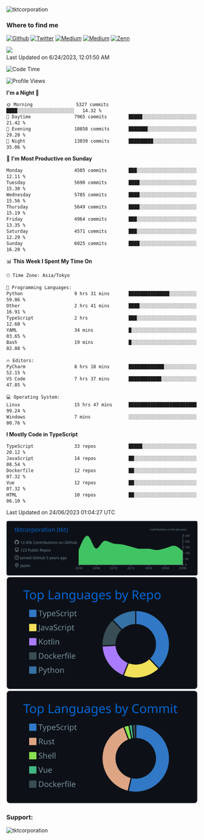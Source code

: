 <p align="left"> <img src="https://komarev.com/ghpvc/?username=tktcorporation&label=Profile%20views&color=0e75b6&style=flat" alt="tktcorporation" /> </p>

<h3>Where to find me</h3>
<p>
<a href="https://github.com/tktcorporation" target="_blank"><img alt="Github" src="https://img.shields.io/badge/GitHub-%2312100E.svg?&style=for-the-badge&logo=Github&logoColor=white" /></a>
<a href="https://twitter.com/tktcorporation" target="_blank"><img alt="Twitter" src="https://img.shields.io/badge/twitter-%231DA1F2.svg?&style=for-the-badge&logo=twitter&logoColor=white" /></a>
<a href="https://www.linkedin.com/in/tktcorporation" target="_blank"><img alt="Medium" src="https://img.shields.io/badge/linkdin-0a66c2.svg?&style=for-the-badge&logo=linkedin&logoColor=white" /></a>
<a href="https://qiita.com/tktcorporation" target="_blank"><img alt="Medium" src="https://img.shields.io/badge/qiita-55C500.svg?&style=for-the-badge&logo=qiita&logoColor=white" /></a>
<a href="https://zenn.dev/tktcorporation" target="_blank"><img alt="Zenn" src="https://img.shields.io/badge/Zenn-3EA8FF.svg?&style=for-the-badge&logo=Zenn&logoColor=white" /></a>
</p>

<!--START_SECTION:lapras-card-->
<a href="https://lapras.com/public/tktcorporation" target="_blank" rel="noopener noreferrer"><img src="https://lapras-card-generator.vercel.app/api/svg?e=3.86&b=3.48&i=3.58&b1=%23232323&b2=%236d6d6d&i1=%23212121&i2=%23818181&l=en" width="300" ></a>  
Last Updated on 6/24/2023, 12:01:50 AM
<!--END_SECTION:lapras-card-->
  
<!--START_SECTION:waka-->
![Code Time](http://img.shields.io/badge/Code%20Time-1%2C047%20hrs%207%20mins-blue)

![Profile Views](http://img.shields.io/badge/Profile%20Views-0-blue)

**I'm a Night 🦉** 

```text
🌞 Morning                5327 commits        ████░░░░░░░░░░░░░░░░░░░░░   14.32 % 
🌆 Daytime                7965 commits        █████░░░░░░░░░░░░░░░░░░░░   21.42 % 
🌃 Evening                10858 commits       ███████░░░░░░░░░░░░░░░░░░   29.20 % 
🌙 Night                  13039 commits       █████████░░░░░░░░░░░░░░░░   35.06 % 
```
📅 **I'm Most Productive on Sunday** 

```text
Monday                   4505 commits        ███░░░░░░░░░░░░░░░░░░░░░░   12.11 % 
Tuesday                  5690 commits        ████░░░░░░░░░░░░░░░░░░░░░   15.30 % 
Wednesday                5785 commits        ████░░░░░░░░░░░░░░░░░░░░░   15.56 % 
Thursday                 5649 commits        ████░░░░░░░░░░░░░░░░░░░░░   15.19 % 
Friday                   4964 commits        ███░░░░░░░░░░░░░░░░░░░░░░   13.35 % 
Saturday                 4571 commits        ███░░░░░░░░░░░░░░░░░░░░░░   12.29 % 
Sunday                   6025 commits        ████░░░░░░░░░░░░░░░░░░░░░   16.20 % 
```


📊 **This Week I Spent My Time On** 

```text
🕑︎ Time Zone: Asia/Tokyo

💬 Programming Languages: 
Python                   9 hrs 31 mins       ███████████████░░░░░░░░░░   59.86 % 
Other                    2 hrs 41 mins       ████░░░░░░░░░░░░░░░░░░░░░   16.91 % 
TypeScript               2 hrs               ███░░░░░░░░░░░░░░░░░░░░░░   12.60 % 
YAML                     34 mins             █░░░░░░░░░░░░░░░░░░░░░░░░   03.65 % 
Bash                     19 mins             █░░░░░░░░░░░░░░░░░░░░░░░░   02.08 % 

🔥 Editors: 
PyCharm                  8 hrs 18 mins       █████████████░░░░░░░░░░░░   52.15 % 
VS Code                  7 hrs 37 mins       ████████████░░░░░░░░░░░░░   47.85 % 

💻 Operating System: 
Linux                    15 hrs 47 mins      █████████████████████████   99.24 % 
Windows                  7 mins              ░░░░░░░░░░░░░░░░░░░░░░░░░   00.76 % 
```

**I Mostly Code in TypeScript** 

```text
TypeScript               33 repos            █████░░░░░░░░░░░░░░░░░░░░   20.12 % 
JavaScript               14 repos            ██░░░░░░░░░░░░░░░░░░░░░░░   08.54 % 
Dockerfile               12 repos            ██░░░░░░░░░░░░░░░░░░░░░░░   07.32 % 
Vue                      12 repos            ██░░░░░░░░░░░░░░░░░░░░░░░   07.32 % 
HTML                     10 repos            ██░░░░░░░░░░░░░░░░░░░░░░░   06.10 % 
```




 Last Updated on 24/06/2023 01:04:27 UTC
<!--END_SECTION:waka-->

[![](https://raw.githubusercontent.com/tktcorporation/tktcorporation/master/profile-summary-card-output/github_dark/0-profile-details.svg)](https://github.com/vn7n24fzkq/github-profile-summary-cards)
[![](https://raw.githubusercontent.com/tktcorporation/tktcorporation/master/profile-summary-card-output/github_dark/1-repos-per-language.svg)](https://github.com/vn7n24fzkq/github-profile-summary-cards) [![](https://raw.githubusercontent.com/tktcorporation/tktcorporation/master/profile-summary-card-output/github_dark/2-most-commit-language.svg)](https://github.com/vn7n24fzkq/github-profile-summary-cards)

<h3 align="left">Support:</h3>
<p><a href="https://www.buymeacoffee.com/tktcorporation"> <img align="left" src="https://cdn.buymeacoffee.com/buttons/v2/default-yellow.png" height="50" width="210" alt="tktcorporation" /></a></p><br><br>
